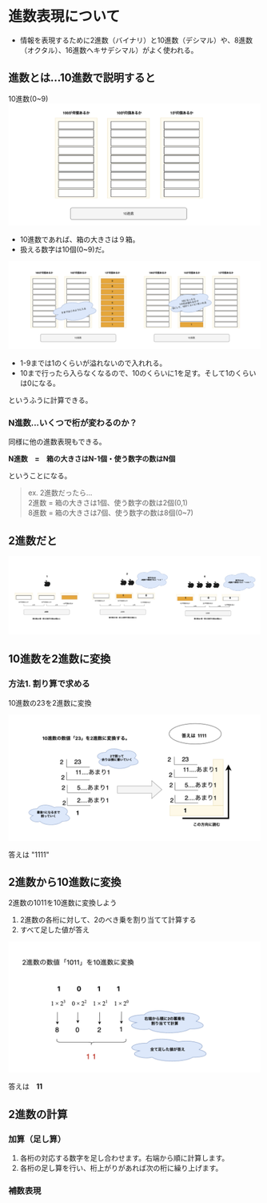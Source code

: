 
# 進数表現について

- 情報を表現するために2進数（バイナリ）と10進数（デシマル）や、8進数（オクタル）、16進数ヘキサデシマル）がよく使われる。

## 進数とは...10進数で説明すると

10進数(0~9)
![alt text](../../pic/10進数1.png)

- 10進数であれば、箱の大きさは９箱。
- 扱える数字は10個(0~9)だ。

![alt text](../../pic/10進数ex.png)

- 1-9までは1のくらいが溢れないので入れれる。
- 10まで行ったら入らなくなるので、10のくらいに1を足す。そして1のくらいは0になる。

というふうに計算できる。

### N進数...いくつで桁が変わるのか？

同様に他の進数表現もできる。

**N進数　=　箱の大きさはN-1個・使う数字の数はN個**

ということになる。

> ex. 2進数だったら...<br>
> 2進数 = 箱の大きさは1個、使う数字の数は2個(0,1)<br>
> 8進数 = 箱の大きさは7個、使う数字の数は8個(0~7)
>

## 2進数だと

![alt text](../../pic/2進数.png)

## 10進数を2進数に変換

### 方法1. 割り算で求める

10進数の23を2進数に変換

![alt text](../../pic/進数計算1.png)

答えは "1111"

## 2進数から10進数に変換

2進数の1011を10進数に変換しよう

1. 2進数の各桁に対して、2のべき乗を割り当てて計算する
2. すべて足した値が答え

![alt text](../../pic/進数計算2.png)

答えは　**11**

## 2進数の計算

### 加算（足し算）

1. 各桁の対応する数字を足し合わせます。右端から順に計算します。
2. 各桁の足し算を行い、桁上がりがあれば次の桁に繰り上げます。
  
### 補数表現
